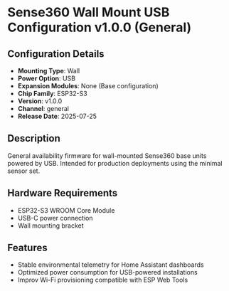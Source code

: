 # Sense360 Wall Mount USB Configuration v1.0.0 (General)

## Configuration Details
- **Mounting Type**: Wall
- **Power Option**: USB
- **Expansion Modules**: None (Base configuration)
- **Chip Family**: ESP32-S3
- **Version**: v1.0.0
- **Channel**: general
- **Release Date**: 2025-07-25

## Description
General availability firmware for wall-mounted Sense360 base units powered by USB. Intended for production deployments using the minimal sensor set.

## Hardware Requirements
- ESP32-S3 WROOM Core Module
- USB-C power connection
- Wall mounting bracket

## Features
- Stable environmental telemetry for Home Assistant dashboards
- Optimized power consumption for USB-powered installations
- Improv Wi-Fi provisioning compatible with ESP Web Tools
